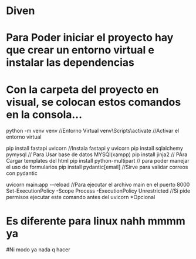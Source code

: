 # Diven
# Para Poder iniciar el proyecto hay que crear un entorno virtual e instalar las dependencias
# Con la carpeta del proyecto en visual, se colocan estos comandos en la consola...

python -m venv venv             //Entorno Virtual
venv\Scripts\activate        //Activar el entorno virtual

pip install fastapi uvicorn      //Instala fastapi y uvicorn
pip install sqlalchemy pymysql   // Para Usar base de datos MYSQl(xampp)
pip install jinja2               // PAra Cargar templates del html
pip install python-multipart     // para poder manejar el uso de formularios
pip install pydantic[email]     //Sirve para validar correos con pydantic

uvicorn main:app --reload     //Para ejecutar el archivo main en el puerto 8000
Set-ExecutionPolicy -Scope Process -ExecutionPolicy Unrestricted   //Si pide permisos ejecutar este comando antes del uvicorn *Opcional

# Es diferente para linux nahh mmmm ya
#Ni modo ya nada q hacer
